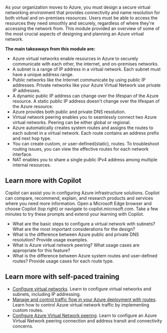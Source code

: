 As your organization moves to Azure, you must design a secure virtual networking environment that provides connectivity and name resolution for both virtual and on-premises resources. Users must be able to access the resources they need smoothly and securely, regardless of where they're accessing the network from. This module provided an overview of some of the most crucial aspects of designing and planning an Azure virtual network. 

**The main takeaways from this module are:**
- Azure virtual networks enable resources in Azure to securely communicate with each other, the internet, and on-premises networks.
- A subnet is a range of IP address in a virtual network. Each subnet must have a unique address range.
- Public networks like the Internet communicate by using public IP addresses. Private networks like your Azure Virtual Network use private IP addresses.
- A dynamic public IP address can change over the lifespan of the Azure resource. A static public IP address doesn't change over the lifespan of the Azure resource.
- Azure provides both public and private DNS resolution.
- Virtual network peering enables you to seamlessly connect two Azure virtual networks. Peering can be either global or regional.
- Azure automatically creates system routes and assigns the routes to each subnet in a virtual network. Each route contains an address prefix and next hop type.
- You can create custom, or user-defined(static), routes. To troubleshoot routing issues, you can view the effective routes for each network interface.
- NAT enables you to share a single public IPv4 address among multiple internal resources.

## Learn more with Copilot
Copilot can assist you in configuring Azure infrastructure solutions. Copilot can compare, recommend, explain, and research products and services where you need more information. Open a Microsoft Edge browser and choose Copilot (top right) or navigate to copilot.microsoft.com. Take a few minutes to try these prompts and extend your learning with Copilot.

- What are the basic steps to configure a virtual network with subnets? What are the most important considerations for the design?
- What is the difference between Azure public and private DNS resolution? Provide usage examples. 
- What is Azure virtual network peering? What usage cases are appropriate for this feature?
- What is the difference between Azure system routes and user-defined routes? Provide usage cases for each route type. 

## Learn more with self-paced training

- [Configure virtual networks](/training/modules/configure-virtual-networks/). Learn to configure virtual networks and subnets, including IP addressing.
- [Manage and control traffic flow in your Azure deployment with routes](/training/modules/control-network-traffic-flow-with-routes/). Learn how to control Azure virtual network traffic by implementing custom routes.
- [Configure Azure Virtual Network peering](/training/modules/configure-vnet-peering/). Learn to configure an Azure Virtual Network peering connection and address transit and connectivity concerns.
